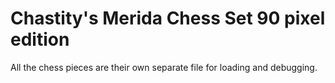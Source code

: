 # Chastity's Merida Chess Set 90 pixel edition

All the chess pieces are their own separate file for loading and debugging.

